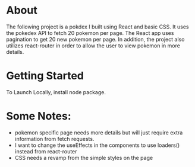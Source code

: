 # About
The following project is a pokdex I built using React and basic CSS. It uses the pokedex API to fetch 20 pokemon per page. The React app uses pagination to get 20 new pokemon per page.
In addition, the project also utilizes react-router in order to allow the user to view pokemon in more details. 

# Getting Started 

To Launch Locally, install node package.

# Some Notes:

- pokemon specific page needs more details but will just require extra information from fetch requests.
- I want to change the useEffects in the components to use loaders() instead from react-router
- CSS needs a revamp from the simple styles on the page
